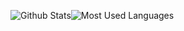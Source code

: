 
![Github Stats](https://github-readme-stats.vercel.app/api?username=zhuominlooper&show_icons=true&theme=dark&count_private=true&layout=compact)![Most Used Languages](https://github-readme-stats.vercel.app/api/top-langs/?username=zhuominlooper&theme=dark&layout=compact) 

